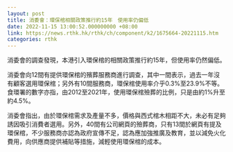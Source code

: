 ```yaml
---
layout: post
title: 消委會：環保棺相關政策推行約15年　使用率仍偏低
date: 2022-11-15 13:00:52.000000000 +08:00
link: https://news.rthk.hk/rthk/ch/component/k2/1675664-20221115.htm
categories: rthk
---
```


消委會的調查發現，本港引入環保棺的相關政策推行約15年，但使用率仍然偏低。

消委會向12間有提供環保棺的殯葬服務商進行調查，其中一間表示，過去一年沒有顧客選用環保棺；另外有10間服務商，環保棺使用率介乎0.3%至23.9%不等。食環署的數字亦指，由2012至2021年，使用環保棺殮葬的比例，只是由約1%升至約4.5%。

消委會指出，由於環保棺需求及產量不多，價格與西式棺木相距不大，未必有足夠誘因吸引消費者選用。另外，40間有公司網頁的殮葬商，只有13間於網頁有提及環保棺，不少服務商亦認為政府宣傳不足，認為應加強推廣及教育，並以減免火化費用，向供應商提供補貼等措施，減輕使用環保棺的成本。
